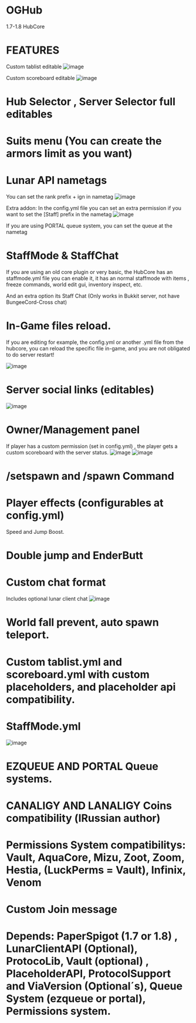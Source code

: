 # OGHub
1.7-1.8 HubCore

# FEATURES

Custom tablist editable
![image](https://user-images.githubusercontent.com/99459991/161463166-c3fb3247-9431-4acf-b758-f3ab2b759bc7.png)

Custom scoreboard editable
![image](https://user-images.githubusercontent.com/99459991/161463217-75a5fb2f-adff-439a-9046-518f243a1b7b.png)


# Hub Selector , Server Selector full editables

# Suits menu (You can create the armors limit as you want)

# Lunar API nametags 
You can set the rank prefix + ign in nametag
![image](https://user-images.githubusercontent.com/99459991/161463447-83833cec-6d3b-4776-ab02-d61be87c2ced.png)

Extra addon: In the config.yml file you can set an extra permission if you want to set the [Staff] prefix in the nametag
![image](https://user-images.githubusercontent.com/99459991/161463506-52aa2f89-d2e7-4855-8e0c-13963b4b4f02.png)

If you are using PORTAL queue system, you can set the queue at the nametag 


# StaffMode & StaffChat
If you are using an old core plugin or very basic, the HubCore has an staffmode.yml file you can enable it, it has an normal staffmode with items ,
freeze commands, world edit gui, inventory inspect, etc.

And an extra option its Staff Chat (Only works in Bukkit server, not have BungeeCord-Cross chat)

# In-Game files reload.
If you are editing for example, the config.yml or another .yml file from the hubcore, you can reload the specific file in-game, and you are not obligated to do server
restart!

![image](https://user-images.githubusercontent.com/99459991/161463911-24960534-9d01-46f8-ac19-155d192f0723.png)

# Server social links (editables)
![image](https://user-images.githubusercontent.com/99459991/161463979-4cb6d05d-0cc3-4044-b303-2e979ba13663.png)

# Owner/Management panel
If player has a custom permission (set in config.yml) , the player gets a custom scoreboard with
the server status.
![image](https://user-images.githubusercontent.com/99459991/161464091-e279c791-ad4e-4967-9d34-179629609a1a.png)
![image](https://user-images.githubusercontent.com/99459991/161464098-56891db1-953f-4441-b147-f337648d6f00.png)

# /setspawn and /spawn Command

# Player effects (configurables at config.yml)
Speed and Jump Boost.

# Double jump and EnderButt

# Custom chat format

Includes optional lunar client chat
![image](https://user-images.githubusercontent.com/99459991/161464308-48cc8c74-826c-4ec3-9b01-dc4d8bae87a6.png)

# World fall prevent, auto spawn teleport.

# Custom tablist.yml and scoreboard.yml with custom placeholders, and placeholder api compatibility.

# StaffMode.yml
![image](https://user-images.githubusercontent.com/99459991/161464485-f3ad2e11-4d20-4c78-b1cd-e573daff35b2.png)

# EZQUEUE AND PORTAL Queue systems.

# CANALIGY AND LANALIGY Coins compatibility (lRussian author)

# Permissions System compatibilitys: Vault, AquaCore, Mizu, Zoot, Zoom, Hestia, (LuckPerms = Vault), Infinix, Venom

# Custom Join message

# Depends: PaperSpigot (1.7 or 1.8) , LunarClientAPI (Optional), ProtocoLib, Vault (optional) , PlaceholderAPI, ProtocolSupport and ViaVersion (Optional´s), Queue System (ezqueue or portal), Permissions system.
